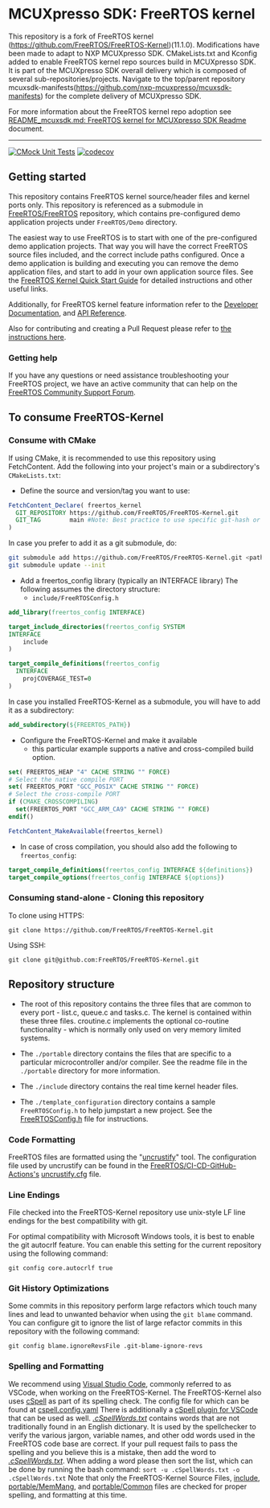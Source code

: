MCUXpresso SDK: FreeRTOS kernel
==========================================

This repository is a fork of FreeRTOS kernel (https://github.com/FreeRTOS/FreeRTOS-Kernel)(11.1.0). Modifications have been made to adapt to NXP MCUXpresso SDK. CMakeLists.txt and Kconfig added to enable FreeRTOS kernel repo sources build in MCUXpresso SDK. It is part of the MCUXpresso SDK overall delivery which is composed of several sub-repositories/projects. Navigate to the top/parent repository mcuxsdk-manifests(https://github.com/nxp-mcuxpresso/mcuxsdk-manifests) for the complete delivery of MCUXpresso SDK.

For more information about the FreeRTOS kernel repo adoption see [README_mcuxsdk.md: FreeRTOS kernel for MCUXpresso SDK Readme](https://mcuxpresso.nxp.com/mcuxsdk/latest/html/rtos/freertos/freertos-kernel/README_mcuxsdk.html) document.

---------------------------------
[![CMock Unit Tests](https://github.com/FreeRTOS/FreeRTOS-Kernel/actions/workflows/unit-tests.yml/badge.svg?branch=main&event=push)](https://github.com/FreeRTOS/FreeRTOS-Kernel/actions/workflows/unit-tests.yml?query=branch%3Amain+event%3Apush+workflow%3A%22CMock+Unit+Tests%22++)
[![codecov](https://codecov.io/gh/FreeRTOS/FreeRTOS-Kernel/badge.svg?branch=main)](https://codecov.io/gh/FreeRTOS/FreeRTOS-Kernel)

## Getting started

This repository contains FreeRTOS kernel source/header files and kernel
ports only. This repository is referenced as a submodule in
[FreeRTOS/FreeRTOS](https://github.com/FreeRTOS/FreeRTOS)
repository, which contains pre-configured demo application projects under
```FreeRTOS/Demo``` directory.

The easiest way to use FreeRTOS is to start with one of the pre-configured demo
application projects.  That way you will have the correct FreeRTOS source files
included, and the correct include paths configured. Once a demo application is
building and executing you can remove the demo application files, and start to
add in your own application source files.  See the
[FreeRTOS Kernel Quick Start Guide](https://www.FreeRTOS.org/FreeRTOS-quick-start-guide.html)
for detailed instructions and other useful links.

Additionally, for FreeRTOS kernel feature information refer to the
[Developer Documentation](https://www.FreeRTOS.org/features.html),
and [API Reference](https://www.FreeRTOS.org/a00106.html).

Also for contributing and creating a Pull Request please refer to
[the instructions here](.github/CONTRIBUTING.md#contributing-via-pull-request).

### Getting help

If you have any questions or need assistance troubleshooting your FreeRTOS project,
we have an active community that can help on the
[FreeRTOS Community Support Forum](https://forums.freertos.org).

## To consume FreeRTOS-Kernel

### Consume with CMake

If using CMake, it is recommended to use this repository using FetchContent.
Add the following into your project's main or a subdirectory's `CMakeLists.txt`:

- Define the source and version/tag you want to use:

```cmake
FetchContent_Declare( freertos_kernel
  GIT_REPOSITORY https://github.com/FreeRTOS/FreeRTOS-Kernel.git
  GIT_TAG        main #Note: Best practice to use specific git-hash or tagged version
)
```

In case you prefer to add it as a git submodule, do:

```bash
git submodule add https://github.com/FreeRTOS/FreeRTOS-Kernel.git <path of the submodule>
git submodule update --init
```

- Add a freertos_config library (typically an INTERFACE library) The following assumes the directory structure:
  - `include/FreeRTOSConfig.h`

```cmake
add_library(freertos_config INTERFACE)

target_include_directories(freertos_config SYSTEM
INTERFACE
    include
)

target_compile_definitions(freertos_config
  INTERFACE
    projCOVERAGE_TEST=0
)
```

In case you installed FreeRTOS-Kernel as a submodule, you will have to add it as a subdirectory:

```cmake
add_subdirectory(${FREERTOS_PATH})
```

- Configure the FreeRTOS-Kernel and make it available
  - this particular example supports a native and cross-compiled build option.

```cmake
set( FREERTOS_HEAP "4" CACHE STRING "" FORCE)
# Select the native compile PORT
set( FREERTOS_PORT "GCC_POSIX" CACHE STRING "" FORCE)
# Select the cross-compile PORT
if (CMAKE_CROSSCOMPILING)
  set(FREERTOS_PORT "GCC_ARM_CA9" CACHE STRING "" FORCE)
endif()

FetchContent_MakeAvailable(freertos_kernel)
```

- In case of cross compilation, you should also add the following to `freertos_config`:

```cmake
target_compile_definitions(freertos_config INTERFACE ${definitions})
target_compile_options(freertos_config INTERFACE ${options})
```

### Consuming stand-alone - Cloning this repository

To clone using HTTPS:

```
git clone https://github.com/FreeRTOS/FreeRTOS-Kernel.git
```

Using SSH:

```
git clone git@github.com:FreeRTOS/FreeRTOS-Kernel.git
```

## Repository structure

- The root of this repository contains the three files that are common to
every port - list.c, queue.c and tasks.c.  The kernel is contained within these
three files.  croutine.c implements the optional co-routine functionality - which
is normally only used on very memory limited systems.

- The ```./portable``` directory contains the files that are specific to a particular microcontroller and/or compiler.
See the readme file in the ```./portable``` directory for more information.

- The ```./include``` directory contains the real time kernel header files.

- The ```./template_configuration``` directory contains a sample `FreeRTOSConfig.h` to help jumpstart a new project.
See the [FreeRTOSConfig.h](examples/template_configuration/FreeRTOSConfig.h) file for instructions.

### Code Formatting

FreeRTOS files are formatted using the
"[uncrustify](https://github.com/uncrustify/uncrustify)" tool.
The configuration file used by uncrustify can be found in the
[FreeRTOS/CI-CD-GitHub-Actions's](https://github.com/FreeRTOS/CI-CD-Github-Actions)
[uncrustify.cfg](https://github.com/FreeRTOS/CI-CD-Github-Actions/tree/main/formatting)
file.

### Line Endings

File checked into the FreeRTOS-Kernel repository use unix-style LF line endings
for the best compatibility with git.

For optimal compatibility with Microsoft Windows tools, it is best to enable
the git autocrlf feature. You can enable this setting for the current
repository using the following command:

```
git config core.autocrlf true
```

### Git History Optimizations

Some commits in this repository perform large refactors which touch many lines
and lead to unwanted behavior when using the `git blame` command. You can
configure git to ignore the list of large refactor commits in this repository
with the following command:

```
git config blame.ignoreRevsFile .git-blame-ignore-revs
```

### Spelling and Formatting

We recommend using [Visual Studio Code](https://code.visualstudio.com),
commonly referred to as VSCode, when working on the FreeRTOS-Kernel.
The FreeRTOS-Kernel also uses [cSpell](https://cspell.org/) as part of its
spelling check. The config file for which can be found at [cspell.config.yaml](cspell.config.yaml)
There is additionally a
[cSpell plugin for VSCode](https://marketplace.visualstudio.com/items?itemName=streetsidesoftware.code-spell-checker)
that can be used as well.
*[.cSpellWords.txt](.github/.cSpellWords.txt)* contains words that are not
traditionally found in an English dictionary. It is used by the spellchecker
to verify the various jargon, variable names, and other odd words used in the
FreeRTOS code base are correct. If your pull request fails to pass the spelling
and you believe this is a mistake, then add the word to
*[.cSpellWords.txt](.github/.cSpellWords.txt)*. When adding a word please
then sort the list, which can be done by running the bash command:
`sort -u .cSpellWords.txt -o .cSpellWords.txt`
Note that only the FreeRTOS-Kernel Source Files, [include](include),
[portable/MemMang](portable/MemMang), and [portable/Common](portable/Common)
files are checked for proper spelling, and formatting at this time.
